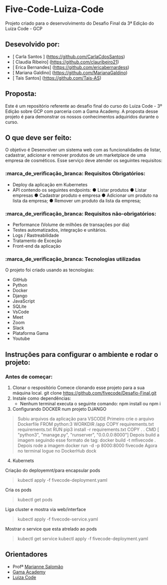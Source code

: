 #  Five-Code-Luiza-Code
 Projeto criado para o desenvolvimento do Desafio Final da 3ª Edição do Luiza Code - GCP

## Desevolvido por:
- [ Carla Santos ] (https://github.com/CarlaCdosSantos)
- [ Claudia Ribeiro] (https://github.com/clauribeiro21)
- [ Erica Bernandes] (https://github.com/ericabernardess)
- [ Mariana Galdino] (https://github.com/MarianaGaldino)
- [ Tais Santos] (https://github.com/Tais-AS)

##  Proposta:
Este é um repositório referente ao desafio final do curso do Luiza Code - 3º Edição sobre GCP com parceria com a Gama Academy.
A proposta desse projeto é  para demonstrar os nossos conhecimentos adquiridos durante o curso.

##  O que deve ser feito:
O objetivo é Desenvolver um sistema web com as funcionalidades de listar, cadastrar, adicionar e remover produtos de um marketplace de uma empresa de cosméticos.
Esse serviço deve atender os seguintes requisitos:

### :marca_de_verificação_branca: Requisitos Obrigatórios:
- Deploy da aplicação em Kubernetes
- API contendo os seguintes endpoints:
  ● Listar produtos
  ● Listar empresas
  ● Cadastrar produto e empresa
  ● Adicionar um produto na lista da empresa;
  ● Remover um produto da lista da empresa; 

###  :marca_de_verificação_branca: Requisitos não-obrigatórios:
- Performance (Volume de milhões de transações por dia)
- Testes automatizados, integração e unitários.
- Logs / Rastreabilidade
- Tratamento de Exceção
- Front-end da aplicação

### :marca_de_verificação_branca: Tecnologias utilizadas
O projeto foi criado usando as tecnologias:
- GitHub
- Python
- Docker
- Django
- JavaScript
- SQLite
- VsCode
- Meet
- Zoom
- Slack
- Plataforma Gama
- Youtube

##  Instruções para configurar o ambiente e rodar o projeto:

###  Antes de começar:
1. Clonar o respositório
Comece clonando esse projeto para a sua máquina local.
git clone https://github.com/fivecode/Desafio-Final.git
2. Instale como dependências:
     - Nenhum terminal executa o seguinte comando:
              npm install ou npm i
3. Configurando DOCKER num projeto DJANGO
>Subiu arquivos da aplicação para VSCODE
> Primeiro crie o arquivo Dockerfile
FROM python:3
WORKDIR /app
COPY requirements.txt requirements.txt
RUN pip3 install -r requirements.txt
COPY . .
CMD [ "python3", "manage.py", "runserver", "0.0.0.0:8000"]
> Depois build a imagem seguindo esse formato de tag:
    docker build -t mfivecode .
> Depois rode a imagem
    docker run -d -p 8000:8000 fivecode
> Agora no terminal logue no DockerHub
    dock

4. Kubernets

Criação do  deployemnt/para encapsular pods
>kubectl apply -f fivecode-deployment.yaml

Cria os pods
>kubectl get pods

Liga  cluster e mostra via web/interface 
>kubectl apply -f fivecode-service.yaml

Mostrar o service que esta atrelado ao pods
>kubectl get service
 kubectl apply -f fivecode-deployment.yaml

##  Orientadores 
* Profª [Marianne Salomão](https://github.com/mariannesalomao)
* [Gama Academy](https://www.gama.academy/)
* [Luiza Code](https://corp.gama.academy/luiza-code/inscricao)